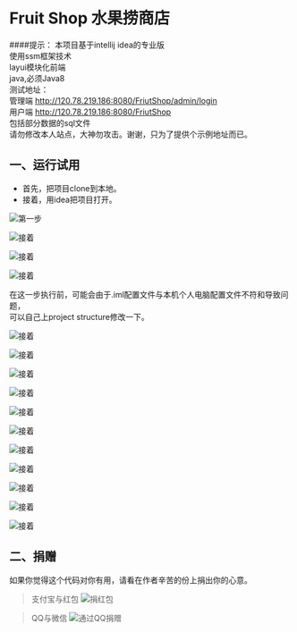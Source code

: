 Fruit Shop 水果捞商店
===

####提示：
本项目基于intellij idea的专业版<br>
使用ssm框架技术<br>
layui模块化前端<br>
java,必须Java8<br>
测试地址：<br>
管理端 http://120.78.219.186:8080/FriutShop/admin/login<br>
用户端 http://120.78.219.186:8080/FriutShop<br>
包括部分数据的sql文件<br>
请勿修改本人站点，大神勿攻击。谢谢，只为了提供个示例地址而已。

## 一、运行试用
* 首先，把项目clone到本地。
* 接着，用idea把项目打开。

![第一步](https://github.com/Yaque/FriutShop/blob/master/show/use/1.png)

![接着](https://github.com/Yaque/FriutShop/blob/master/show/use/2.png)

![接着](https://github.com/Yaque/FriutShop/blob/master/show/use/3.png)

![接着](https://github.com/Yaque/FriutShop/blob/master/show/use/4.png)

在这一步执行前，可能会由于.iml配置文件与本机个人电脑配置文件不符和导致问题，<br/>
可以自己上project structure修改一下。

![接着](https://github.com/Yaque/FriutShop/blob/master/show/use/5.png)

![接着](https://github.com/Yaque/FriutShop/blob/master/show/use/6.png)

![接着](https://github.com/Yaque/FriutShop/blob/master/show/use/7.png)

![接着](https://github.com/Yaque/FriutShop/blob/master/show/use/8.png)

![接着](https://github.com/Yaque/FriutShop/blob/master/show/use/9.png)

![接着](https://github.com/Yaque/FriutShop/blob/master/show/use/10.png)

![接着](https://github.com/Yaque/FriutShop/blob/master/show/use/11.png)

![接着](https://github.com/Yaque/FriutShop/blob/master/show/use/12.png)

![接着](https://github.com/Yaque/FriutShop/blob/master/show/use/13.png)

![接着](https://github.com/Yaque/FriutShop/blob/master/show/use/14.png)

![接着](https://github.com/Yaque/FriutShop/blob/master/show/use/15.png)
## 二、捐赠
如果你觉得这个代码对你有用，请看在作者辛苦的份上捐出你的心意。
>支付宝与红包
>![捐红包](https://github.com/Yaque/FriutShop/blob/master/show/money/zhifubao_hongbao.jpg)

>QQ与微信
>![通过QQ捐赠](https://github.com/Yaque/FriutShop/blob/master/show/money/weixin_qq.png)